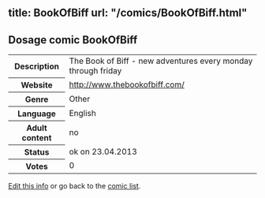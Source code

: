 title: BookOfBiff
url: "/comics/BookOfBiff.html"
---
Dosage comic BookOfBiff
-----------------------------------------

<table class="comicinfo">
<tr>
<th>Description</th><td>The Book of Biff - new adventures every monday through friday</td>
</tr>
<tr>
<th>Website</th><td><a href="http://www.thebookofbiff.com/">http://www.thebookofbiff.com/</a></td>
</tr>
<tr>
<th>Genre</th><td>Other</td>
</tr>
<tr>
<th>Language</th><td>English</td>
</tr>
<tr>
<th>Adult content</th><td>no</td>
</tr>
<tr>
<th>Status</th><td>ok on 23.04.2013</td>
</tr>
<tr>
<th>Votes</th><td>0</div></td>
</tr>
</table>

[Edit this info](/comics/BookOfBiff_edit.html) or go back to the [comic list](../comic-index.html).

